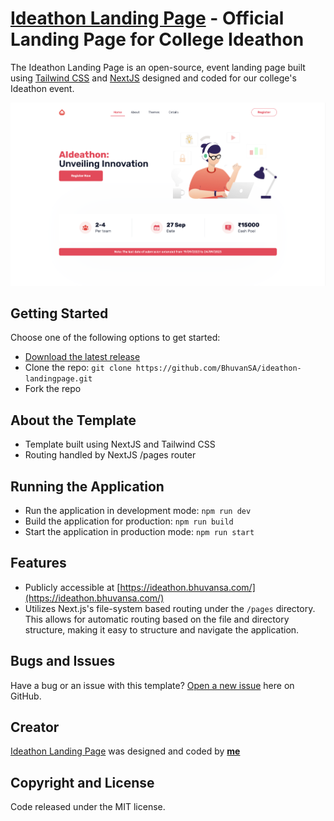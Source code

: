# [Ideathon Landing Page](https://ideathon.bhuvansa.com/) - Official Landing Page for College Ideathon

The Ideathon Landing Page is an open-source, event landing page built using [Tailwind CSS](https://tailwindcss.com/) and [NextJS](https://nextjs.org/) designed and coded for our college's Ideathon event.

![Landing Page](./landingpage.png)

## Getting Started

Choose one of the following options to get started:

- [Download the latest release](https://github.com/BhuvanSA/ideathon-landing-page/archive/main.zip)
- Clone the repo: `git clone https://github.com/BhuvanSA/ideathon-landingpage.git`
- Fork the repo

## About the Template

- Template built using NextJS and Tailwind CSS
- Routing handled by NextJS /pages router

## Running the Application

- Run the application in development mode: `npm run dev`
- Build the application for production: `npm run build`
- Start the application in production mode: `npm run start`

## Features

- Publicly accessible at [https://ideathon.bhuvansa.com/](https://ideathon.bhuvansa.com/)
- Utilizes Next.js's file-system based routing under the `/pages` directory. This allows for automatic routing based on the file and directory structure, making it easy to structure and navigate the application.

## Bugs and Issues

Have a bug or an issue with this template? [Open a new issue](https://github.com/BhuvanSA/ideathon-landingpage/issues/new) here on GitHub.

## Creator

[Ideathon Landing Page](https://ideathon.bhuvansa.com/) was designed and coded by **[me](https://github.com/BhuvanSA/)**

## Copyright and License

Code released under the MIT license.